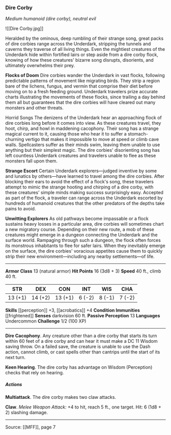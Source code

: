 ### Dire Corby
_Medium humanoid (dire corby), neutral evil_

![[Dire Corby.jpg]]

Heralded by the ominous, deep rumbling of their strange song, great packs of dire corbies range across the Underdark, stripping the tunnels and caverns they traverse of all living things. Even the mightiest creatures of the Underdark hide within fortified lairs or step aside from a dire corby flock, knowing of how these creatures' bizarre song disrupts, disorients, and ultimately overwhelms their prey.

**Flocks of Doom** Dire corbies wander the Underdark in vast flocks, following predictable patterns of movement like migrating birds. They strip a region bare of the lichens, fungus, and vermin that comprise their diet before moving on to a fresh feeding ground. Underdark travelers prize accurate charts illustrating the movements of these flocks, since trailing a day behind them all but guarantees that the dire corbies will have cleared out many monsters and other threats.

Horrid Songs  The denizens of the Underdark hear an approaching flock of dire corbies long before it comes into view. As these creatures travel, they hoot, chirp, and howl in maddening cacophony. Their song has a strange magical current to it, causing those who hear it to suffer a stomach-churning vertigo that makes it impossible to move at speed or climb cave walls. Spellcasters suffer as their minds swim, leaving them unable to use anything but their simplest magic. The dire corbies' disorienting song has left countless Underdark creatures and travelers unable to flee as these monsters fall upon them.


**Strange Escort** Certain Underdark explorers—judged inventive by some and lunatics by others—have learned to travel among the dire corbies. After blocking their ears to avoid the effect of a flock's song, these travelers attempt to mimic the strange hooting and chirping of a dire corby, with these creatures' simple minds making success surprisingly easy. Accepted as part of the flock, a traveler can range across the Underdark escorted by hundreds of humanoid creatures that the other predators of the depths take pains to avoid.


**Unwitting Explorers** As old pathways become impassable or a flock sustains heavy losses in a particular area, dire corbies will sometimes chart a new migratory course. Depending on their new route, a mob of these creatures might emerge in a dungeon connecting the Underdark and the surface world. Rampaging through such a dungeon, the flock often forces its monstrous inhabitants to flee for safer lairs. When they inevitably emerge on the surface, the dire corbies' voracious appetites cause them to quickly strip their new environment—including any nearby settlements—of life.






---

**Armor Class** 13 (natural armor)
**Hit Points** 16 (3d8 + 3)
**Speed** 40 ft., climb 40 ft.

| STR     | DEX     | CON     | INT     | WIS     | CHA     |
|---------|---------|---------|---------|---------|---------|
| 13 (+1) | 14 (+2) | 13 (+1) | 6 (-2) | 8 (-1) | 7 (-2) |

**Skills** [[perception]] +3, [[acrobatics]] +4
**Condition Immunities** [[frightened]]
**Senses** darkvision 60 ft.
**Passive Perception** 13
**Languages** Undercommon
**Challenge** 1/2 (100 XP)

---

**Dire Cacophony**. Any creature other than a dire corby that starts its turn within 60 feet of a dire corby and can hear it must make a DC 11 Wisdom saving throw. On a failed save, the creature is unable to use the Dash action, cannot climb, or cast spells other than cantrips until the start of its next turn.

**Keen Hearing**. The dire corby has advantage on Wisdom (Perception) checks that rely on hearing.

##### Actions
**Multiattack**. The dire corby makes two claw attacks.

**Claw**. _Melee Weapon Attack:_ +4 to hit, reach 5 ft., one target. Hit: 6 (1d8 + 2) slashing damage.


---

Source: [[MFF]], page 7